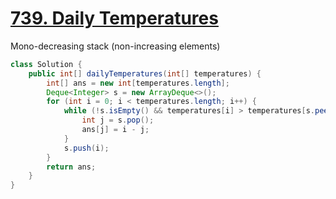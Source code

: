 # [739. Daily Temperatures](https://leetcode.com/problems/daily-temperatures)

Mono-decreasing stack (non-increasing elements)

```java
class Solution {
    public int[] dailyTemperatures(int[] temperatures) {
        int[] ans = new int[temperatures.length];
        Deque<Integer> s = new ArrayDeque<>();
        for (int i = 0; i < temperatures.length; i++) {
            while (!s.isEmpty() && temperatures[i] > temperatures[s.peek()]) {
                int j = s.pop();
                ans[j] = i - j;
            }
            s.push(i);
        }
        return ans;
    }
}
```